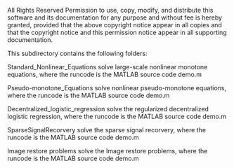 All Rights Reserved Permission to use, copy, modify, and distribute this software and its documentation for any purpose and without fee is hereby granted, provided that the above copyright notice appear in all copies and that the copyright notice and this permission notice appear in all supporting documentation.

This subdirectory contains the following folders:

Standard_Nonlinear_Equations
solve large-scale nonlinear monotone equations, where the runcode is the MATLAB source code demo.m

Pseudo-monotone_Equations
solve nonlinear pseudo-monotone equations, where the runcode is the MATLAB source code demo.m

Decentralized_logistic_regression
solve the regularized decentralized logistic regression, where the runcode is the MATLAB source code demo.m

SparseSignalRecorvery
solve the sparse signal recorvery, where the runcode is the MATLAB source code demo.m

Image restore problems
solve the Image restore problems, where the runcode is the MATLAB source code demo.m
